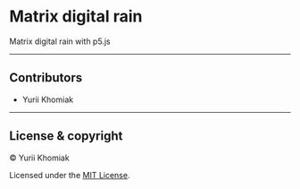 ﻿# Matrix digital rain

Matrix digital rain with p5.js

---

## Contributors

- Yurii Khomiak

---

## License & copyright

© Yurii Khomiak

Licensed under the [MIT License](LICENSE).